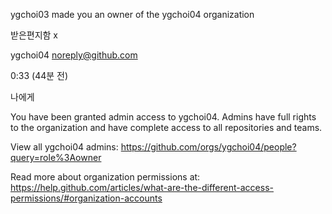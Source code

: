 

ygchoi03 made you an owner of the ygchoi04 organization





     
 
받은편지함 
 x  
     






















ygchoi04 <noreply@github.com>  
 

0:33 (44분 전)
 
 


 



나에게 

 
 












You have been granted admin access to ygchoi04. Admins have full rights to the organization and have complete access to all repositories and teams.

View all ygchoi04 admins: https://github.com/orgs/ygchoi04/people?query=role%3Aowner

Read more about organization permissions at: https://help.github.com/articles/what-are-the-different-access-permissions/#organization-accounts
